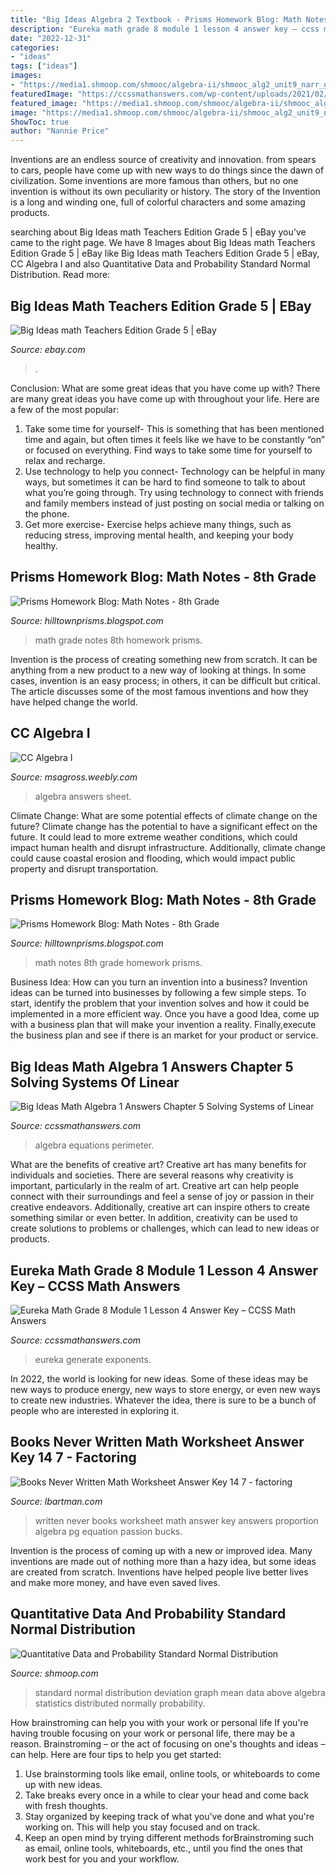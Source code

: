 ```yaml
---
title: "Big Ideas Algebra 2 Textbook - Prisms Homework Blog: Math Notes"
description: "Eureka math grade 8 module 1 lesson 4 answer key – ccss math answers"
date: "2022-12-31"
categories:
- "ideas"
tags: ["ideas"]
images:
- "https://media1.shmoop.com/shmooc/algebra-ii/shmooc_alg2_unit9_narr_graphik_2.png"
featuredImage: "https://ccssmathanswers.com/wp-content/uploads/2021/02/Big-Ideas-Math-Algebra-1-Answers-Chapter-5-Solving-Systems-of-Linear-Equations-5.1-Question-29.1-300x250.png"
featured_image: "https://media1.shmoop.com/shmooc/algebra-ii/shmooc_alg2_unit9_narr_graphik_2.png"
image: "https://media1.shmoop.com/shmooc/algebra-ii/shmooc_alg2_unit9_narr_graphik_2.png"
ShowToc: true
author: "Nannie Price"
---
```



Inventions are an endless source of creativity and innovation. from spears to cars, people have come up with new ways to do things since the dawn of civilization. Some inventions are more famous than others, but no one invention is without its own peculiarity or history. The story of the Invention is a long and winding one, full of colorful characters and some amazing products.

	

		
searching about Big Ideas math Teachers Edition Grade 5 | eBay you've came to the right page. We have 8 Images about Big Ideas math Teachers Edition Grade 5 | eBay like Big Ideas math Teachers Edition Grade 5 | eBay, CC Algebra I and also Quantitative Data and Probability Standard Normal Distribution. Read more:
		
    
## Big Ideas Math Teachers Edition Grade 5 | EBay

<img loading=lazy src="https://i.ebayimg.com/images/g/X-sAAOSwm6RfSoYF/s-l300.jpg" onerror="this.onerror=null;this.src='https://tse1.mm.bing.net/th?id=OIP.CKBzumm0Q2zWfZ8RvPPHKQAAAA&amp;pid=15.1';" alt="Big Ideas math Teachers Edition Grade 5 | eBay">

_Source: ebay.com_

>. 

	

Conclusion: What are some great ideas that you have come up with?
There are many great ideas you have come up with throughout your life. Here are a few of the most popular: 
1. Take some time for yourself- This is something that has been mentioned time and again, but often times it feels like we have to be constantly “on” or focused on everything. Find ways to take some time for yourself to relax and recharge. 
2. Use technology to help you connect- Technology can be helpful in many ways, but sometimes it can be hard to find someone to talk to about what you’re going through. Try using technology to connect with friends and family members instead of just posting on social media or talking on the phone. 
3. Get more exercise- Exercise helps achieve many things, such as reducing stress, improving mental health, and keeping your body healthy.

    
## Prisms Homework Blog: Math Notes - 8th Grade

<img loading=lazy src="https://2.bp.blogspot.com/_zaadoLt7gAs/SjKn8JLRrTI/AAAAAAAAAF4/IU-jn1vXMVQ/s400/math+notes+8th+12june003.jpg" onerror="this.onerror=null;this.src='https://tse1.mm.bing.net/th?id=OIP.o0gQj6T-mSVNHRsNA3NHjAHaLe&amp;pid=15.1';" alt="Prisms Homework Blog: Math Notes - 8th Grade">

_Source: hilltownprisms.blogspot.com_

>math grade notes 8th homework prisms. 

	

Invention is the process of creating something new from scratch. It can be anything from a new product to a new way of looking at things. In some cases, invention is an easy process; in others, it can be difficult but critical. The article discusses some of the most famous inventions and how they have helped change the world.

    
## CC Algebra I

<img loading=lazy src="https://msagross.weebly.com/uploads/8/8/7/8/88782190/img_2457.jpg" onerror="this.onerror=null;this.src='https://tse3.mm.bing.net/th?id=OIP.WGas8l7FPEFH4hUHSqnGwwHaJ4&amp;pid=15.1';" alt="CC Algebra I">

_Source: msagross.weebly.com_

>algebra answers sheet. 

	

Climate Change: What are some potential effects of climate change on the future?
Climate change has the potential to have a significant effect on the future. It could lead to more extreme weather conditions, which could impact human health and disrupt infrastructure. Additionally, climate change could cause coastal erosion and flooding, which would impact public property and disrupt transportation.

    
## Prisms Homework Blog: Math Notes - 8th Grade

<img loading=lazy src="https://1.bp.blogspot.com/_zaadoLt7gAs/SjKn3ZrPl9I/AAAAAAAAAFw/DPXRVSYBm70/s400/math+notes+8th+12june004.jpg" onerror="this.onerror=null;this.src='https://tse4.mm.bing.net/th?id=OIP.DAb6WIKy8SNgs2UyGyL4DQAAAA&amp;pid=15.1';" alt="Prisms Homework Blog: Math Notes - 8th Grade">

_Source: hilltownprisms.blogspot.com_

>math notes 8th grade homework prisms. 

	

Business Idea: How can you turn an invention into a business?
Invention ideas can be turned into businesses by following a few simple steps. To start, identify the problem that your invention solves and how it could be implemented in a more efficient way. Once you have a good Idea, come up with a business plan that will make your invention a reality. Finally,execute the business plan and see if there is an market for your product or service.

    
## Big Ideas Math Algebra 1 Answers Chapter 5 Solving Systems Of Linear

<img loading=lazy src="https://ccssmathanswers.com/wp-content/uploads/2021/02/Big-Ideas-Math-Algebra-1-Answers-Chapter-5-Solving-Systems-of-Linear-Equations-5.1-Question-29.1-300x250.png" onerror="this.onerror=null;this.src='https://tse1.mm.bing.net/th?id=OIP.DIHx5oYaMv94VjCtBaiNiwAAAA&amp;pid=15.1';" alt="Big Ideas Math Algebra 1 Answers Chapter 5 Solving Systems of Linear">

_Source: ccssmathanswers.com_

>algebra equations perimeter. 

	

What are the benefits of creative art?
Creative art has many benefits for individuals and societies. There are several reasons why creativity is important, particularly in the realm of art. Creative art can help people connect with their surroundings and feel a sense of joy or passion in their creative endeavors. Additionally, creative art can inspire others to create something similar or even better. In addition, creativity can be used to create solutions to problems or challenges, which can lead to new ideas or products.

    
## Eureka Math Grade 8 Module 1 Lesson 4 Answer Key – CCSS Math Answers

<img loading=lazy src="https://ccssmathanswers.com/wp-content/uploads/2021/03/Eureka-Math-Grade-8-Module-1-Lesson-4-Sprint-Answer-Key-31-277x300.png" onerror="this.onerror=null;this.src='https://tse1.mm.bing.net/th?id=OIP.wBHmzh_xiqvYDsGUHLNcGQAAAA&amp;pid=15.1';" alt="Eureka Math Grade 8 Module 1 Lesson 4 Answer Key – CCSS Math Answers">

_Source: ccssmathanswers.com_

>eureka generate exponents. 

	

In 2022, the world is looking for new ideas. Some of these ideas may be new ways to produce energy, new ways to store energy, or even new ways to create new industries. Whatever the idea, there is sure to be a bunch of people who are interested in exploring it.

    
## Books Never Written Math Worksheet Answer Key 14 7 - Factoring

<img loading=lazy src="https://i.ytimg.com/vi/MUHJx5ri9po/maxresdefault.jpg" onerror="this.onerror=null;this.src='https://tse2.mm.bing.net/th?id=OIP.Cf9I0vQMJaxgVsHyPcfDfAHaEK&amp;pid=15.1';" alt="Books Never Written Math Worksheet Answer Key 14 7 - factoring">

_Source: lbartman.com_

>written never books worksheet math answer key answers proportion algebra pg equation passion bucks. 

	

Invention is the process of coming up with a new or improved idea. Many inventions are made out of nothing more than a hazy idea, but some ideas are created from scratch. Inventions have helped people live better lives and make more money, and have even saved lives.

    
## Quantitative Data And Probability Standard Normal Distribution

<img loading=lazy src="https://media1.shmoop.com/shmooc/algebra-ii/shmooc_alg2_unit9_narr_graphik_2.png" onerror="this.onerror=null;this.src='https://tse3.mm.bing.net/th?id=OIP.UeIAHmJKIfZ9dUa7OLyT8QAAAA&amp;pid=15.1';" alt="Quantitative Data and Probability Standard Normal Distribution">

_Source: shmoop.com_

>standard normal distribution deviation graph mean data above algebra statistics distributed normally probability. 

	

How brainstroming can help you with your work or personal life
If you're having trouble focusing on your work or personal life, there may be a reason. Brainstroming – or the act of focusing on one's thoughts and ideas – can help. Here are four tips to help you get started: 
1. Use brainstorming tools like email, online tools, or whiteboards to come up with new ideas. 
2. Take breaks every once in a while to clear your head and come back with fresh thoughts. 
3. Stay organized by keeping track of what you've done and what you're working on. This will help you stay focused and on track. 
4. Keep an open mind by trying different methods forBrainstroming such as email, online tools, whiteboards, etc., until you find the ones that work best for you and your workflow.


